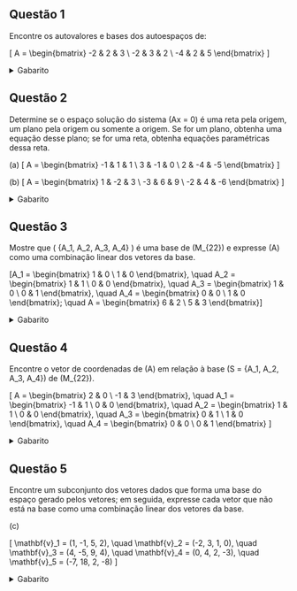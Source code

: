 ## Questão 1

Encontre os autovalores e bases dos autoespaços de:

\[
A = \begin{bmatrix}
-2 & 2 & 3 \\
-2 & 3 & 2 \\
-4 & 2 & 5
\end{bmatrix}
\]

<details>
<summary>Gabarito</summary>

Para encontrar os autovalores e bases dos autoespaços da matriz \( A \), precisamos resolver a equação característica \(\det(A - \lambda I) = 0\), onde \( \lambda \) são os autovalores e \( I \) é a matriz identidade.

**Passo 1: Calcular \( A - \lambda I \)**

\[
A - \lambda I = \begin{bmatrix}
-2 - \lambda & 2 & 3 \\
-2 & 3 - \lambda & 2 \\
-4 & 2 & 5 - \lambda
\end{bmatrix}
\]

**Passo 2: Calcular o determinante \(\det(A - \lambda I)\)**

Vamos calcular o determinante usando operações elementares para simplificar a matriz.

Primeiro, escrevemos o determinante:

\[
\det(A - \lambda I) = \begin{vmatrix}
-2 - \lambda & 2 & 3 \\
-2 & 3 - \lambda & 2 \\
-4 & 2 & 5 - \lambda
\end{vmatrix}
\]

**Passo 3: Simplificar o determinante usando operações elementares**

**Operação 1: Subtrair a primeira linha multiplicada por \(\frac{-2}{-2 - \lambda}\) da segunda linha**

Como o elemento \( a_{11} = -2 - \lambda \) é variável, evitaremos operações que introduzam frações complicadas. Em vez disso, expandiremos o determinante usando cofactores.

**Passo 4: Expandir o determinante usando a primeira linha**

Calculamos o determinante usando a expansão em cofactores na primeira linha:

\[
\det(A - \lambda I) = (-2 - \lambda) \cdot \begin{vmatrix}
3 - \lambda & 2 \\
2 & 5 - \lambda
\end{vmatrix} - 2 \cdot \begin{vmatrix}
-2 & 2 \\
-4 & 5 - \lambda
\end{vmatrix} + 3 \cdot \begin{vmatrix}
-2 & 3 - \lambda \\
-4 & 2
\end{vmatrix}
\]

**Passo 5: Calcular os determinantes menores**

1. \( D_1 = \begin{vmatrix}
3 - \lambda & 2 \\
2 & 5 - \lambda
\end{vmatrix} = (3 - \lambda)(5 - \lambda) - (2)(2) = \lambda^2 - 8\lambda + 11 \)

2. \( D_2 = \begin{vmatrix}
-2 & 2 \\
-4 & 5 - \lambda
\end{vmatrix} = (-2)(5 - \lambda) - (2)(-4) = 2\lambda - 2 \)

3. \( D_3 = \begin{vmatrix}
-2 & 3 - \lambda \\
-4 & 2
\end{vmatrix} = (-2)(2) - (3 - \lambda)(-4) = 8 - 4\lambda \)

**Passo 6: Substituir os menores na expansão**

\[
\det(A - \lambda I) = (-2 - \lambda)(\lambda^2 - 8\lambda + 11) - 2(2\lambda - 2) + 3(8 - 4\lambda)
\]

**Passo 7: Expandir e simplificar a expressão**

Expandindo:

\[
\begin{align*}
\det(A - \lambda I) &= (-2 - \lambda)(\lambda^2 - 8\lambda + 11) - 4\lambda + 4 + 24 - 12\lambda \\
&= -\lambda^3 + 6\lambda^2 - 11\lambda + 6 \\
&= 0
\end{align*}
\]

**Passo 8: Encontrar os autovalores resolvendo a equação característica**

\[
\lambda^3 - 6\lambda^2 + 11\lambda - 6 = 0
\]

Fatorando:

\[
(\lambda - 1)(\lambda - 2)(\lambda - 3) = 0
\]

Portanto, os autovalores são \( \lambda_1 = 1 \), \( \lambda_2 = 2 \) e \( \lambda_3 = 3 \).

**Passo 9: Encontrar os autovetores associados a cada autovalor**

**Para \( \lambda = 1 \):**

Calcular \( A - I \):

\[
A - I = \begin{bmatrix}
-3 & 2 & 3 \\
-2 & 2 & 2 \\
-4 & 2 & 4
\end{bmatrix}
\]

Resolver \( (A - I)\mathbf{v} = \mathbf{0} \):

Sistema de equações:

1. \(-3x + 2y + 3z = 0\)
2. \(-2x + 2y + 2z = 0\)
3. \(-4x + 2y + 4z = 0\)

Simplificando, encontramos:

- De \( y = 0 \)
- Então \( x = z \)

**Base do autoespaço para \( \lambda = 1 \):**

\[
\mathbf{v} = \begin{bmatrix}
x \\
0 \\
x
\end{bmatrix} = x \begin{bmatrix}
1 \\
0 \\
1
\end{bmatrix}
\]

Portanto, a base é \( \left\{ \begin{bmatrix} 1 \\ 0 \\ 1 \end{bmatrix} \right\} \).

**Para \( \lambda = 2 \):**

Calcular \( A - 2I \):

\[
A - 2I = \begin{bmatrix}
-4 & 2 & 3 \\
-2 & 1 & 2 \\
-4 & 2 & 3
\end{bmatrix}
\]

Sistema de equações:

1. \(-4x + 2y + 3z = 0\)
2. \(-2x + y + 2z = 0\)

Simplificando, encontramos:

- De \( z = 0 \)
- Então \( y = 2x \)

**Base do autoespaço para \( \lambda = 2 \):**

\[
\mathbf{v} = \begin{bmatrix}
x \\
2x \\
0
\end{bmatrix} = x \begin{bmatrix}
1 \\
2 \\
0
\end{bmatrix}
\]

Portanto, a base é \( \left\{ \begin{bmatrix} 1 \\ 2 \\ 0 \end{bmatrix} \right\} \).

**Para \( \lambda = 3 \):**

Calcular \( A - 3I \):

\[
A - 3I = \begin{bmatrix}
-5 & 2 & 3 \\
-2 & 0 & 2 \\
-4 & 2 & 2
\end{bmatrix}
\]

Sistema de equações:

1. \(-5x + 2y + 3z = 0\)
2. \(-2x + 0y + 2z = 0\)

Simplificando, encontramos:

- De \( y = z \)
- Então \( x = z \)

**Base do autoespaço para \( \lambda = 3 \):**

\[
\mathbf{v} = \begin{bmatrix}
x \\
x \\
x
\end{bmatrix} = x \begin{bmatrix}
1 \\
1 \\
1
\end{bmatrix}
\]

Portanto, a base é \( \left\{ \begin{bmatrix} 1 \\ 1 \\ 1 \end{bmatrix} \right\} \).

**Resposta Final:**

- **Autovalores:**

  - \( \lambda_1 = 1 \)
  - \( \lambda_2 = 2 \)
  - \( \lambda_3 = 3 \)

- **Bases dos autoespaços:**

  - Para \( \lambda = 1 \): \( \left\{ \begin{bmatrix} 1 \\ 0 \\ 1 \end{bmatrix} \right\} \)
  - Para \( \lambda = 2 \): \( \left\{ \begin{bmatrix} 1 \\ 2 \\ 0 \end{bmatrix} \right\} \)
  - Para \( \lambda = 3 \): \( \left\{ \begin{bmatrix} 1 \\ 1 \\ 1 \end{bmatrix} \right\} \)

</details>

## Questão 2

Determine se o espaço solução do sistema \(Ax = 0\) é uma reta pela origem, um plano pela origem ou somente a origem. Se for um plano, obtenha uma equação desse plano; se for uma reta, obtenha equações paramétricas dessa reta.

(a) \[
A = \begin{bmatrix}
-1 & 1 & 1 \\
3 & -1 & 0 \\
2 & -4 & -5
\end{bmatrix}
\]

(b) \[
A = \begin{bmatrix}
1 & -2 & 3 \\
-3 & 6 & 9 \\
-2 & 4 & -6
\end{bmatrix}
\]

<details>
<summary>Gabarito</summary>

**(a)**

We are given the matrix \(A\) and need to solve the homogeneous system \(Ax = 0\):

\[
A = \begin{bmatrix}
-1 & 1 & 1 \\
3 & -1 & 0 \\
2 & -4 & -5
\end{bmatrix}
\]

**Step 1: Write the augmented matrix**

\[
\left[\begin{array}{ccc|c}
-1 & 1 & 1 & 0 \\
3 & -1 & 0 & 0 \\
2 & -4 & -5 & 0 \\
\end{array}\right]
\]

**Step 2: Multiply Row 1 by \(-1\) to make the pivot positive**

\[
R1 = -R1 \quad \Rightarrow \quad \left[\begin{array}{ccc|c}
1 & -1 & -1 & 0 \\
3 & -1 & 0 & 0 \\
2 & -4 & -5 & 0 \\
\end{array}\right]
\]

**Step 3: Eliminate \(x_1\) from Rows 2 and 3**

- For Row 2:

\[
R2 = R2 - 3 \cdot R1
\]

\[
R2 = [3, -1, 0] - 3 \cdot [1, -1, -1] = [0, 2, 3]
\]

- For Row 3:

\[
R3 = R3 - 2 \cdot R1
\]

\[
R3 = [2, -4, -5] - 2 \cdot [1, -1, -1] = [0, -2, -3]
\]

**The matrix now is:**

\[
\left[\begin{array}{ccc|c}
1 & -1 & -1 & 0 \\
0 & 2 & 3 & 0 \\
0 & -2 & -3 & 0 \\
\end{array}\right]
\]

**Step 4: Eliminate \(x_2\) from Row 3**

\[
R3 = R3 + R2
\]

\[
R3 = [0, -2, -3] + [0, 2, 3] = [0, 0, 0]
\]

**The matrix now is:**

\[
\left[\begin{array}{ccc|c}
1 & -1 & -1 & 0 \\
0 & 2 & 3 & 0 \\
0 & 0 & 0 & 0 \\
\end{array}\right]
\]

**Step 5: Back-substitute to find the variables**

From Row 2:

\[
2x_2 + 3x_3 = 0 \quad \Rightarrow \quad x_2 = -\frac{3}{2}x_3
\]

From Row 1:

\[
x_1 - x_2 - x_3 = 0
\]

Substitute \(x_2\):

\[
x_1 - \left(-\frac{3}{2}x_3\right) - x_3 = 0 \quad \Rightarrow \quad x_1 + \frac{3}{2}x_3 - x_3 = 0
\]

Simplify:

\[
x_1 + \frac{1}{2}x_3 = 0 \quad \Rightarrow \quad x_1 = -\frac{1}{2}x_3
\]

**Step 6: Parameterize the solution**

Let \(x_3 = t\), then:

\[
\begin{cases}
x_1 = -\dfrac{1}{2}t \\
x_2 = -\dfrac{3}{2}t \\
x_3 = t \\
\end{cases}
\]

**Alternatively, multiply through by 2 to eliminate fractions:**

\[
\begin{cases}
x_1 = -t \\
x_2 = -3t \\
x_3 = 2t \\
\end{cases}
\]

**Conclusion:**

The solution space is a **line through the origin** with parametric equations:

\[
x = t \begin{bmatrix}
-1 \\
-3 \\
2 \\
\end{bmatrix}
\]

---

**(b)**

Given the matrix:

\[
A = \begin{bmatrix}
1 & -2 & 3 \\
-3 & 6 & 9 \\
-2 & 4 & -6 \\
\end{bmatrix}
\]

**Step 1: Write the augmented matrix**

\[
\left[\begin{array}{ccc|c}
1 & -2 & 3 & 0 \\
-3 & 6 & 9 & 0 \\
-2 & 4 & -6 & 0 \\
\end{array}\right]
\]

**Step 2: Eliminate \(x_1\) from Rows 2 and 3**

- For Row 2:

\[
R2 = R2 + 3 \cdot R1
\]

\[
R2 = [-3, 6, 9] + 3 \cdot [1, -2, 3] = [0, 0, 18]
\]

- For Row 3:

\[
R3 = R3 + 2 \cdot R1
\]

\[
R3 = [-2, 4, -6] + 2 \cdot [1, -2, 3] = [0, 0, 0]
\]

**The matrix now is:**

\[
\left[\begin{array}{ccc|c}
1 & -2 & 3 & 0 \\
0 & 0 & 18 & 0 \\
0 & 0 & 0 & 0 \\
\end{array}\right]
\]

**Step 3: Solve for \(x_3\)**

From Row 2:

\[
18x_3 = 0 \quad \Rightarrow \quad x_3 = 0
\]

**Step 4: Back-substitute to find \(x_1\) and \(x_2\)**

From Row 1:

\[
x_1 - 2x_2 + 3x_3 = 0 \quad \Rightarrow \quad x_1 - 2x_2 = 0
\]

Since \(x_3 = 0\), we have:

\[
x_1 = 2x_2
\]

Let \(x_2 = t\), then:

\[
\begin{cases}
x_1 = 2t \\
x_2 = t \\
x_3 = 0 \\
\end{cases}
\]

**Conclusion:**

The solution space is a **line through the origin** with parametric equations:

\[
x = t \begin{bmatrix}
2 \\
1 \\
0 \\
\end{bmatrix}
\]

---

**Final Answer:**

**(a)** The solution space is a **line through the origin** with parametric equations:

\[
x = t \begin{bmatrix}
-1 \\
-3 \\
2 \\
\end{bmatrix}
\]

---

**(b)** The solution space is a **line through the origin** with parametric equations:

\[
x = t \begin{bmatrix}
2 \\
1 \\
0 \\
\end{bmatrix}
\]

</details>


## Questão 3

Mostre que \( \{A_1, A_2, A_3, A_4\} \) é uma base de \(M_{22}\) e expresse \(A\) como uma combinação linear dos vetores da base.

\[A_1 = \begin{bmatrix} 1 & 0 \\ 1 & 0 \end{bmatrix}, \quad A_2 = \begin{bmatrix} 1 & 1 \\ 0 & 0 \end{bmatrix}, \quad A_3 = \begin{bmatrix} 1 & 0 \\ 0 & 1 \end{bmatrix}, \quad A_4 = \begin{bmatrix} 0 & 0 \\ 1 & 0 \end{bmatrix}; \quad A = \begin{bmatrix} 6 & 2 \\ 5 & 3 \end{bmatrix}\]


<details>
<summary>Gabarito</summary>

Para mostrar que \(\{A_1, A_2, A_3, A_4\}\) é uma base de \(M_{22}\), precisamos verificar que esses vetores são linearmente independentes e que geram \(M_{22}\).

Primeiro, representamos cada matriz como um vetor em \(\mathbb{R}^4\):

- \(A_1 \rightarrow (1, 0, 1, 0)\)
- \(A_2 \rightarrow (1, 1, 0, 0)\)
- \(A_3 \rightarrow (1, 0, 0, 1)\)
- \(A_4 \rightarrow (0, 0, 1, 0)\)

**Linear Independência:**

Consideremos a combinação linear:

\[ c_1A_1 + c_2A_2 + c_3A_3 + c_4A_4 = 0 \]

Convertendo para vetores:

\[ c_1(1, 0, 1, 0) + c_2(1, 1, 0, 0) + c_3(1, 0, 0, 1) + c_4(0, 0, 1, 0) = (0, 0, 0, 0) \]

Isto nos dá o sistema:

1. \( c_1 + c_2 + c_3 = 0 \)
2. \( c_2 = 0 \)
3. \( c_1 + c_4 = 0 \)
4. \( c_3 = 0 \)

Resolvendo:

- De (2): \( c_2 = 0 \)
- De (4): \( c_3 = 0 \)
- De (1): \( c_1 = 0 \)
- De (3): \( c_4 = 0 \)

Todos os coeficientes são zero, portanto, os vetores são linearmente independentes.

**Geração de \(M_{22}\):**

Como \(M_{22}\) é um espaço vetorial de dimensão 4 e temos 4 vetores linearmente independentes, eles formam uma base.

**Expressando \(A\) como combinação linear:**

Queremos encontrar escalares \(k_1, k_2, k_3, k_4\) tais que:

\[ A = k_1A_1 + k_2A_2 + k_3A_3 + k_4A_4 \]

Escrevendo em termos de vetores:

\[ (6, 2, 5, 3) = k_1(1, 0, 1, 0) + k_2(1, 1, 0, 0) + k_3(1, 0, 0, 1) + k_4(0, 0, 1, 0) \]

Isto resulta no sistema:

1. \( k_1 + k_2 + k_3 = 6 \)
2. \( k_2 = 2 \)
3. \( k_1 + k_4 = 5 \)
4. \( k_3 = 3 \)

Resolvendo:

- De (2): \( k_2 = 2 \)
- De (4): \( k_3 = 3 \)
- De (1): \( k_1 = 6 - k_2 - k_3 = 6 - 2 - 3 = 1 \)
- De (3): \( k_4 = 5 - k_1 = 5 - 1 = 4 \)

**Conclusão:**

A base \(\{A_1, A_2, A_3, A_4\}\) gera \(M_{22}\), e podemos expressar \(A\) como:

\[ A = 1\cdot A_1 + 2\cdot A_2 + 3\cdot A_3 + 4\cdot A_4 \]

</details>


## Questão 4

Encontre o vetor de coordenadas de \(A\) em relação à base \(S = \{A_1, A_2, A_3, A_4\}\) de \(M_{22}\).

\[
A = \begin{bmatrix} 2 & 0 \\ -1 & 3 \end{bmatrix}, \quad A_1 = \begin{bmatrix} -1 & 1 \\ 0 & 0 \end{bmatrix}, \quad A_2 = \begin{bmatrix} 1 & 1 \\ 0 & 0 \end{bmatrix}, \quad A_3 = \begin{bmatrix} 0 & 1 \\ 1 & 0 \end{bmatrix}, \quad A_4 = \begin{bmatrix} 0 & 0 \\ 0 & 1 \end{bmatrix}
\]

<details>
<summary>Gabarito</summary>

Para encontrar as coordenadas de \(A\) em relação à base \(S = \{A_1, A_2, A_3, A_4\}\), precisamos expressar \(A\) como uma combinação linear dos vetores da base:

\[
A = c_1 A_1 + c_2 A_2 + c_3 A_3 + c_4 A_4
\]

Substituindo as matrizes:

\[
\begin{bmatrix} 2 & 0 \\ -1 & 3 \end{bmatrix} = c_1 \begin{bmatrix} -1 & 1 \\ 0 & 0 \end{bmatrix} + c_2 \begin{bmatrix} 1 & 1 \\ 0 & 0 \end{bmatrix} + c_3 \begin{bmatrix} 0 & 1 \\ 1 & 0 \end{bmatrix} + c_4 \begin{bmatrix} 0 & 0 \\ 0 & 1 \end{bmatrix}
\]

Calculando a combinação linear:

- Elemento (1,1):

\[
- c_1 + c_2 = 2 \quad \text{(1)}
\]

- Elemento (1,2):

\[
c_1 + c_2 + c_3 = 0 \quad \text{(2)}
\]

- Elemento (2,1):

\[
c_3 = -1 \quad \text{(3)}
\]

- Elemento (2,2):

\[
c_4 = 3 \quad \text{(4)}
\]

Substituindo \(c_3 = -1\) na equação (2):

\[
c_1 + c_2 - 1 = 0 \implies c_1 + c_2 = 1 \quad \text{(5)}
\]

Agora, resolvendo o sistema formado pelas equações (1) e (5):

\[
\begin{cases}
- c_1 + c_2 = 2 \\
c_1 + c_2 = 1
\end{cases}
\]

Somando as duas equações:

\[
(- c_1 + c_2) + (c_1 + c_2) = 2 + 1 \implies 2 c_2 = 3 \implies c_2 = \dfrac{3}{2}
\]

Substituindo \(c_2\) na equação (5):

\[
c_1 + \dfrac{3}{2} = 1 \implies c_1 = -\dfrac{1}{2}
\]

Portanto, as coordenadas de \(A\) em relação à base \(S\) são:

\[
(c_1, c_2, c_3, c_4) = \left(-\dfrac{1}{2}, \dfrac{3}{2}, -1, 3\right)
\]

**Resposta:** As coordenadas de \(A\) são \(\left(-\dfrac{1}{2},\ \dfrac{3}{2},\ -1,\ 3\right)\) em relação à base \(S\).

</details>


## Questão 5

Encontre um subconjunto dos vetores dados que forma uma base do espaço gerado pelos vetores; em seguida, expresse cada vetor que não está na base como uma combinação linear dos vetores da base.

(c)

\[
\mathbf{v}_1 = (1, -1, 5, 2), \quad \mathbf{v}_2 = (-2, 3, 1, 0), \quad \mathbf{v}_3 = (4, -5, 9, 4), \quad \mathbf{v}_4 = (0, 4, 2, -3), \quad \mathbf{v}_5 = (-7, 18, 2, -8)
\]

<details>
<summary>Gabarito</summary>

Para resolver este problema, seguimos os passos propostos:

**1. Colocar os vetores como colunas de uma matriz e escalonar:**

Formamos a matriz \( A \) com os vetores dados como colunas:

\[
A = \begin{bmatrix}
1 & -2 & 4 & 0 & -7 \\
-1 & 3 & -5 & 4 & 18 \\
5 & 1 & 9 & 2 & 2 \\
2 & 0 & 4 & -3 & -8 \\
\end{bmatrix}
\]

Aplicamos operações elementares de linha para escalonar a matriz:

- **Passo 1:** Usamos o elemento \( a_{11} = 1 \) como pivô e zeramos os elementos abaixo dele na coluna 1.

\[
\begin{align*}
L_2 &= L_2 + L_1 \\
L_3 &= L_3 - 5L_1 \\
L_4 &= L_4 - 2L_1 \\
\end{align*}
\]

A matriz torna-se:

\[
\begin{bmatrix}
1 & -2 & 4 & 0 & -7 \\
0 & 1 & -1 & 4 & 11 \\
0 & 11 & -11 & 2 & 37 \\
0 & 4 & -4 & -3 & 6 \\
\end{bmatrix}
\]

- **Passo 2:** Usamos o elemento \( a_{22} = 1 \) como pivô e zeramos os elementos abaixo dele na coluna 2.

\[
\begin{align*}
L_3 &= L_3 - 11L_2 \\
L_4 &= L_4 - 4L_2 \\
\end{align*}
\]

A matriz torna-se:

\[
\begin{bmatrix}
1 & -2 & 4 & 0 & -7 \\
0 & 1 & -1 & 4 & 11 \\
0 & 0 & 0 & -42 & -84 \\
0 & 0 & 0 & -19 & -38 \\
\end{bmatrix}
\]

- **Passo 3:** Usamos o elemento \( a_{33} = -42 \) como pivô (após trocar de linha, se necessário) e zeramos os elementos acima e abaixo dele na coluna 4.

Dividimos \( L_3 \) por \(-42\):

\[
L_3 = \frac{1}{-42} L_3
\]

A matriz torna-se:

\[
\begin{bmatrix}
1 & -2 & 4 & 0 & -7 \\
0 & 1 & -1 & 4 & 11 \\
0 & 0 & 0 & 1 & 2 \\
0 & 0 & 0 & -19 & -38 \\
\end{bmatrix}
\]

Zeramos o elemento \( a_{42} \):

\[
L_4 = L_4 - (-19)L_3
\]

A matriz final escalonada é:

\[
\begin{bmatrix}
1 & 0 & 2 & 0 & -1 \\
0 & 1 & -1 & 0 & 3 \\
0 & 0 & 0 & 1 & 2 \\
0 & 0 & 0 & 0 & 0 \\
\end{bmatrix}
\]

**2. Identificar os vetores que formam uma base:**

Os pivôs estão nas colunas 1, 2 e 4. Portanto, os vetores correspondentes \( \mathbf{v}_1 \), \( \mathbf{v}_2 \) e \( \mathbf{v}_4 \) formam uma base para o espaço gerado pelos vetores dados.

**3. Expressar os vetores não básicos como combinações lineares dos vetores da base:**

- **Para \( \mathbf{v}_3 \):**

Montamos o sistema:

\[
\begin{cases}
4 = a_1(1) + a_2(-2) + a_4(0) \\
-5 = a_1(-1) + a_2(3) + a_4(4) \\
9 = a_1(5) + a_2(1) + a_4(2) \\
4 = a_1(2) + a_2(0) + a_4(-3) \\
\end{cases}
\]

Resolvendo, encontramos:

\[
a_1 = 2, \quad a_2 = -1, \quad a_4 = 0
\]

Portanto:

\[
\mathbf{v}_3 = 2\mathbf{v}_1 - \mathbf{v}_2
\]

- **Para \( \mathbf{v}_5 \):**

Montamos o sistema:

\[
\begin{cases}
-7 = b_1(1) + b_2(-2) + b_4(0) \\
18 = b_1(-1) + b_2(3) + b_4(4) \\
2 = b_1(5) + b_2(1) + b_4(2) \\
-8 = b_1(2) + b_2(0) + b_4(-3) \\
\end{cases}
\]

Resolvendo, encontramos:

\[
b_1 = -1, \quad b_2 = 3, \quad b_4 = 2
\]

Portanto:

\[
\mathbf{v}_5 = -\mathbf{v}_1 + 3\mathbf{v}_2 + 2\mathbf{v}_4
\]

**Resposta Final:**

Os vetores \( \mathbf{v}_1 \), \( \mathbf{v}_2 \) e \( \mathbf{v}_4 \) formam uma base do espaço gerado pelos vetores dados. Os vetores \( \mathbf{v}_3 \) e \( \mathbf{v}_5 \) podem ser escritos como combinações lineares dos vetores da base:

\[
\mathbf{v}_3 = 2\mathbf{v}_1 - \mathbf{v}_2
\]

\[
\mathbf{v}_5 = -\mathbf{v}_1 + 3\mathbf{v}_2 + 2\mathbf{v}_4
\]

</details>

